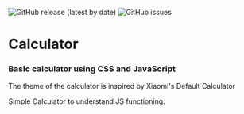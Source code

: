 ![GitHub release (latest by date)](https://img.shields.io/github/v/release/Sanchitbajaj02/Calculator?style=flat-square)
![GitHub issues](https://img.shields.io/github/issues/Sanchitbajaj02/Calculator?style=flat-square)

# Calculator

### Basic calculator using CSS and JavaScript
The theme of the calculator is inspired by Xiaomi's Default Calculator

Simple Calculator to understand JS functioning.

